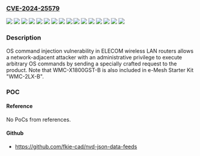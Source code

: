 ### [CVE-2024-25579](https://cve.mitre.org/cgi-bin/cvename.cgi?name=CVE-2024-25579)
![](https://img.shields.io/static/v1?label=Product&message=WMC-X1800GST-B&color=blue)
![](https://img.shields.io/static/v1?label=Product&message=WRC-1167GS2-B&color=blue)
![](https://img.shields.io/static/v1?label=Product&message=WRC-1167GS2H-B&color=blue)
![](https://img.shields.io/static/v1?label=Product&message=WRC-2533GS2-B&color=blue)
![](https://img.shields.io/static/v1?label=Product&message=WRC-2533GS2-W&color=blue)
![](https://img.shields.io/static/v1?label=Product&message=WRC-2533GS2V-B&color=blue)
![](https://img.shields.io/static/v1?label=Product&message=WRC-2533GST2&color=blue)
![](https://img.shields.io/static/v1?label=Product&message=WRC-G01-W&color=blue)
![](https://img.shields.io/static/v1?label=Product&message=WRC-X3200GST3-B&color=blue)
![](https://img.shields.io/static/v1?label=Version&message=%3D%20v1.24%20and%20earlier%20&color=brighgreen)
![](https://img.shields.io/static/v1?label=Version&message=%3D%20v1.25%20and%20earlier%20&color=brighgreen)
![](https://img.shields.io/static/v1?label=Version&message=%3D%20v1.30%20and%20earlier%20&color=brighgreen)
![](https://img.shields.io/static/v1?label=Version&message=%3D%20v1.41%20and%20earlier%20&color=brighgreen)
![](https://img.shields.io/static/v1?label=Version&message=%3D%20v1.62%20and%20earlier%20&color=brighgreen)
![](https://img.shields.io/static/v1?label=Version&message=%3D%20v1.67%20and%20earlier%20&color=brighgreen)
![](https://img.shields.io/static/v1?label=Vulnerability&message=OS%20command%20injection&color=brighgreen)

### Description

OS command injection vulnerability in ELECOM wireless LAN routers allows a network-adjacent attacker with an administrative privilege to execute arbitrary OS commands by sending a specially crafted request to the product. Note that WMC-X1800GST-B is also included in e-Mesh Starter Kit "WMC-2LX-B".

### POC

#### Reference
No PoCs from references.

#### Github
- https://github.com/fkie-cad/nvd-json-data-feeds

